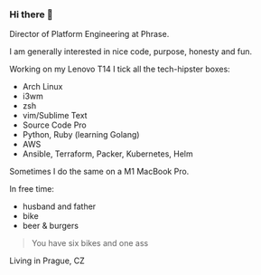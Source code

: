 ### Hi there 👋

Director of Platform Engineering at Phrase.

I am generally interested in nice code, purpose, honesty and fun.

Working on my Lenovo T14 I tick all the tech-hipster boxes:

- Arch Linux
- i3wm
- zsh
- vim/Sublime Text
- Source Code Pro
- Python, Ruby (learning Golang)
- AWS
- Ansible, Terraform, Packer, Kubernetes, Helm

Sometimes I do the same on a M1 MacBook Pro.

In free time:

- husband and father
- bike
- beer & burgers

> You have six bikes and one ass

Living in Prague, CZ

